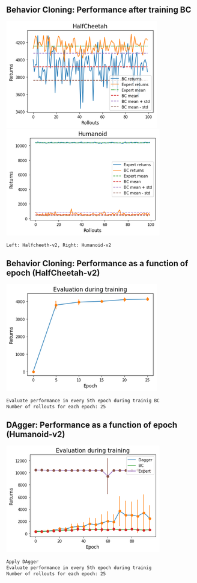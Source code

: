 ## Behavior Cloning: Performance after training BC
![BC HalfCheetah-v2](figure/bc_halfcheetah.png)
![BC Humanoid-v2](figure/bc_humanoid2.png)

```
Left: Halfcheeth-v2, Right: Humanoid-v2
```

## Behavior Cloning: Performance as a function of epoch (HalfCheetah-v2)
![BC HalfCheetah-v2_2](figure/bc_halfcheetah_2.png)
```
Evaluate performance in every 5th epoch during trainig BC
Number of rollouts for each epoch: 25
```

## DAgger: Performance as a function of epoch (Humanoid-v2)
![Dagger humanoid](figure/dagger_humanoid2_2.png)
```
Apply DAgger
Evaluate performance in every 5th epoch during trainig
Number of rollouts for each epoch: 25
```